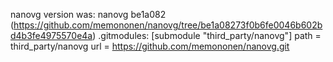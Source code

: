 nanovg version was: nanovg be1a082 (https://github.com/memononen/nanovg/tree/be1a08273f0b6fe0046b602bd4b3fe4975570e4a)
.gitmodules:
[submodule "third_party/nanovg"]
	path = third_party/nanovg
	url = https://github.com/memononen/nanovg.git